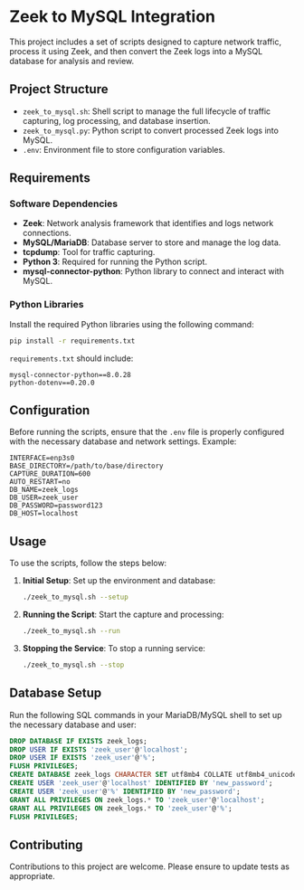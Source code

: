 # Zeek to MySQL Integration

This project includes a set of scripts designed to capture network traffic, process it using Zeek, and then convert the Zeek logs into a MySQL database for analysis and review.

## Project Structure

- `zeek_to_mysql.sh`: Shell script to manage the full lifecycle of traffic capturing, log processing, and database insertion.
- `zeek_to_mysql.py`: Python script to convert processed Zeek logs into MySQL.
- `.env`: Environment file to store configuration variables.

## Requirements

### Software Dependencies

- **Zeek**: Network analysis framework that identifies and logs network connections.
- **MySQL/MariaDB**: Database server to store and manage the log data.
- **tcpdump**: Tool for traffic capturing.
- **Python 3**: Required for running the Python script.
- **mysql-connector-python**: Python library to connect and interact with MySQL.

### Python Libraries

Install the required Python libraries using the following command:

```bash
pip install -r requirements.txt
```

`requirements.txt` should include:

```
mysql-connector-python==8.0.28
python-dotenv==0.20.0
```

## Configuration

Before running the scripts, ensure that the `.env` file is properly configured with the necessary database and network settings. Example:

```plaintext
INTERFACE=enp3s0
BASE_DIRECTORY=/path/to/base/directory
CAPTURE_DURATION=600
AUTO_RESTART=no
DB_NAME=zeek_logs
DB_USER=zeek_user
DB_PASSWORD=password123
DB_HOST=localhost
```

## Usage

To use the scripts, follow the steps below:

1. **Initial Setup**:
   Set up the environment and database:
   ```bash
   ./zeek_to_mysql.sh --setup
   ```
   
2. **Running the Script**:
   Start the capture and processing:
   ```bash
   ./zeek_to_mysql.sh --run
   ```

3. **Stopping the Service**:
   To stop a running service:
   ```bash
   ./zeek_to_mysql.sh --stop
   ```

## Database Setup

Run the following SQL commands in your MariaDB/MySQL shell to set up the necessary database and user:

```sql
DROP DATABASE IF EXISTS zeek_logs;
DROP USER IF EXISTS 'zeek_user'@'localhost';
DROP USER IF EXISTS 'zeek_user'@'%';
FLUSH PRIVILEGES;
CREATE DATABASE zeek_logs CHARACTER SET utf8mb4 COLLATE utf8mb4_unicode_ci;
CREATE USER 'zeek_user'@'localhost' IDENTIFIED BY 'new_password';
CREATE USER 'zeek_user'@'%' IDENTIFIED BY 'new_password';
GRANT ALL PRIVILEGES ON zeek_logs.* TO 'zeek_user'@'localhost';
GRANT ALL PRIVILEGES ON zeek_logs.* TO 'zeek_user'@'%';
FLUSH PRIVILEGES;
```

## Contributing

Contributions to this project are welcome. Please ensure to update tests as appropriate.
